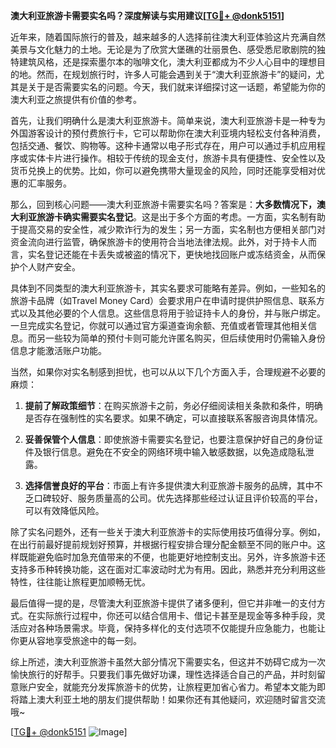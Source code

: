 **澳大利亚旅游卡需要实名吗？深度解读与实用建议[[TG💪+ @donk5151](https://t.me/s/donk5151)]**

近年来，随着国际旅行的普及，越来越多的人选择前往澳大利亚体验这片充满自然美景与文化魅力的土地。无论是为了欣赏大堡礁的壮丽景色、感受悉尼歌剧院的独特建筑风格，还是探索墨尔本的咖啡文化，澳大利亚都成为不少人心目中的理想目的地。然而，在规划旅行时，许多人可能会遇到关于“澳大利亚旅游卡”的疑问，尤其是关于是否需要实名的问题。今天，我们就来详细探讨这一话题，希望能为你的澳大利亚之旅提供有价值的参考。

首先，让我们明确什么是澳大利亚旅游卡。简单来说，澳大利亚旅游卡是一种专为外国游客设计的预付费旅行卡，它可以帮助你在澳大利亚境内轻松支付各种消费，包括交通、餐饮、购物等。这种卡通常以电子形式存在，用户可以通过手机应用程序或实体卡片进行操作。相较于传统的现金支付，旅游卡具有便捷性、安全性以及货币兑换上的优势。比如，你可以避免携带大量现金的风险，同时还能享受相对优惠的汇率服务。

那么，回到核心问题——澳大利亚旅游卡需要实名吗？答案是：**大多数情况下，澳大利亚旅游卡确实需要实名登记**。这是出于多个方面的考虑。一方面，实名制有助于提高交易的安全性，减少欺诈行为的发生；另一方面，实名制也方便相关部门对资金流向进行监管，确保旅游卡的使用符合当地法律法规。此外，对于持卡人而言，实名登记还能在卡丢失或被盗的情况下，更快地找回账户或冻结资金，从而保护个人财产安全。

具体到不同类型的澳大利亚旅游卡，其实名要求可能略有差异。例如，一些知名的旅游卡品牌（如Travel Money Card）会要求用户在申请时提供护照信息、联系方式以及其他必要的个人信息。这些信息将用于验证持卡人的身份，并与账户绑定。一旦完成实名登记，你就可以通过官方渠道查询余额、充值或者管理其他相关信息。而另一些较为简单的预付卡则可能允许匿名购买，但后续使用时仍需输入身份信息才能激活账户功能。

当然，如果你对实名制感到担忧，也可以从以下几个方面入手，合理规避不必要的麻烦：

1. **提前了解政策细节**：在购买旅游卡之前，务必仔细阅读相关条款和条件，明确是否存在强制性的实名要求。如果不确定，可以直接联系客服咨询具体情况。
   
2. **妥善保管个人信息**：即使旅游卡需要实名登记，也要注意保护好自己的身份证件及银行信息。避免在不安全的网络环境中输入敏感数据，以免造成隐私泄露。

3. **选择信誉良好的平台**：市面上有许多提供澳大利亚旅游卡服务的品牌，其中不乏口碑较好、服务质量高的公司。优先选择那些经过认证且评价较高的平台，可以有效降低风险。

除了实名问题外，还有一些关于澳大利亚旅游卡的实际使用技巧值得分享。例如，在出行前最好提前规划好预算，并根据行程安排合理分配金额至不同的账户中。这样既能避免临时加急充值带来的不便，也能更好地控制支出。另外，许多旅游卡还支持多币种转换功能，这在面对汇率波动时尤为有用。因此，熟悉并充分利用这些特性，往往能让旅程更加顺畅无忧。

最后值得一提的是，尽管澳大利亚旅游卡提供了诸多便利，但它并非唯一的支付方式。在实际旅行过程中，你还可以结合信用卡、借记卡甚至是现金等多种手段，灵活应对各种场景需求。毕竟，保持多样化的支付选项不仅能提升应急能力，也能让你更从容地享受旅途中的每一刻。

综上所述，澳大利亚旅游卡虽然大部分情况下需要实名，但这并不妨碍它成为一次愉快旅行的好帮手。只要我们事先做好功课，理性选择适合自己的产品，并时刻留意账户安全，就能充分发挥旅游卡的优势，让旅程更加省心省力。希望本文能为即将踏上澳大利亚土地的朋友们提供帮助！如果你还有其他疑问，欢迎随时留言交流哦~

[[TG💪+ @donk5151](https://t.me/s/donk5151) ![Image](https://i.postimg.cc/rwNCRYN7/Snipaste-2025-04-30-17-27-05.png)]